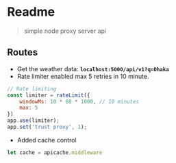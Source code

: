 # Readme 
> simple node proxy server api

## Routes 

- Get the weather data: **`localhost:5000/api/v1?q=Dhaka`**
- Rate limiter enabled max 5 retries in 10 minute. 
```js
// Rate limiting 
const limiter = rateLimit({
    windowMs: 10 * 60 * 1000, // 10 minutes
    max: 5
})
app.use(limiter);
app.set('trust proxy', 1);
```
- Added cache control
```js
let cache = apicache.middleware
```